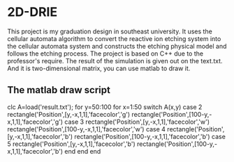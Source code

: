 # 2D-DRIE
This project is my graduation design in southeast university. It uses the cellular automata algorithm to convert the reactive ion etching system into the cellular automata system and constructs the etching physical model and follows the etching process. 
The project is based on C++ due to the professor's require. The result of the simulation is given out on the text.txt. And it is two-dimensional matrix, you can use matlab to draw it.
## The matlab draw script
clc
A=load('result.txt');
for y=50:100
    for x=1:50 
        switch A(x,y)
            case 2
                rectangle('Position',[y,-x,1,1],'facecolor','g')
                rectangle('Position',[100-y,-x,1,1],'facecolor','g')
            case 3
                rectangle('Position',[y,-x,1,1],'facecolor','w')
                rectangle('Position',[100-y,-x,1,1],'facecolor','w')
            case 4
                rectangle('Position',[y,-x,1,1],'facecolor','b')
                rectangle('Position',[100-y,-x,1,1],'facecolor','b')
            case 5
                rectangle('Position',[y,-x,1,1],'facecolor','b')
                rectangle('Position',[100-y,-x,1,1],'facecolor','b')
        end
    end
end
                
        
    
